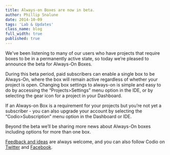 ```yaml
---
title: Always-on Boxes are now in beta.
author: Phillip Snalune
date: 2014-10-09
tags: 'Lab & Updates'
class_name: blog
full_width: true
published: true
---
```


We've been listening to many of our users who have projects that require boxes to be in a permanently active state, so today we’re pleased to announce the beta for Always-On Boxes.

During this beta period, paid subscribers can enable a single box to be Always-On, where the box will remain active regardless of whether your project is open.  Changing box settings to always-on is simple and easy to do by accessing the “Projects>Settings” menu option in the IDE, or by selecting the gear icon for a project in your Dashboard.

If an Always-on Box is a requirement for your projects but you’re not yet a subscriber - you can also upgrade your account by selecting the “Codio>Subscription” menu option in the Dashboard or IDE.

Beyond the beta we’ll be sharing more news about Always-On boxes including options for more than one box.

[Feedback and ideas](http://forum.codio.com) are always welcome, and you can also follow Codio on [Twitter](https://twitter.com/codiohq) and [Facebook](https://www.facebook.com/CodioHQ).

